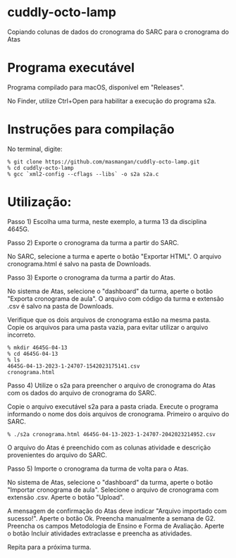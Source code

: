 # cuddly-octo-lamp
Copiando colunas de dados do cronograma do SARC para o cronograma do Atas


# Programa executável

Programa compilado para macOS, disponível em "Releases".

No Finder, utilize Ctrl+Open para habilitar a execução do programa s2a.

# Instruções para compilação

No terminal, digite:

```
% git clone https://github.com/masmangan/cuddly-octo-lamp.git
% cd cuddly-octo-lamp
% gcc `xml2-config --cflags --libs` -o s2a s2a.c
```


# Utilização:

Passo 1) Escolha uma turma, neste exemplo, a turma 13 da disciplina 4645G.

Passo 2) Exporte o cronograma da turma a partir do SARC.

No SARC, selecione a turma e aperte o botão "Exportar HTML". O arquivo cronograma.html é salvo na pasta de Downloads.

Passo 3) Exporte o cronograma da turma a partir do Atas.

No sistema de Atas, selecione o "dashboard" da turma, aperte o botão "Exporta cronograma de aula". O arquivo com código da turma e extensão .csv é salvo na pasta de Downloads.

Verifique que os dois arquivos de cronograma estão na mesma pasta. Copie os arquivos para uma pasta vazia, para evitar utilizar o arquivo incorreto. 

```
% mkdir 4645G-04-13
% cd 4645G-04-13
% ls
4645G-04-13-2023-1-24707-1542023175141.csv
cronograma.html
```

Passo 4) Utilize o s2a para preencher o arquivo de cronograma do Atas com os dados do arquivo de cronograma do SARC.

Copie o arquivo executável s2a para a pasta criada. Execute o programa informando o nome dos dois arquivos de cronograma.
Primeiro o arquivo do SARC.

```
% ./s2a cronograma.html 4645G-04-13-2023-1-24707-2042023214952.csv 
```
O arquivo do Atas é preenchido com as colunas atividade e descrição provenientes do arquivo do SARC.

Passo 5) Importe o cronograma da turma de volta para o Atas.

No sistema de Atas, selecione o "dashboard" da turma, aperte o botão "Importar cronograma de aula". Selecione o arquivo de cronograma com extensão .csv. Aperte o botão "Upload".

A mensagem de confirmação do Atas deve indicar "Arquivo importado com sucesso!". Aperte o botão Ok. 
Preencha manualmente a semana de G2. Preencha os campos Metodologia de Ensino e Forma de Avaliação.
Aperte o botão Incluir atividades extraclasse e preencha as atividades.

Repita para a próxima turma.




